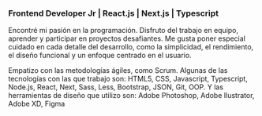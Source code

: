 ### Frontend Developer Jr | React.js | Next.js | Typescript

Encontré mi pasión en la programación. Disfruto del trabajo en equipo, aprender y participar en proyectos desafiantes. Me gusta poner especial cuidado en cada detalle del desarrollo, como la simplicidad, el rendimiento, el diseño funcional y un enfoque centrado en el usuario.

Empatizo con las metodologías ágiles, como Scrum. Algunas de las tecnologías con las que trabajo son: HTML5, CSS, Javascript, Typescript, Node.js, React, Next, Sass, Less, Bootstrap, JSON, Git, OOP. Y las herramientas de diseño que utilizo son: Adobe Photoshop, Adobe Ilustrator, Adobe XD, Figma
<!--
Disfruto del trabajo en equipo, aprender y participar en proyectos desafiantes. Me gusta poner especial cuidado en cada detalle del desarrollo, como la simplicidad, el rendimiento, el diseño funcional y un enfoque centrado en el usuario.

Algunas de las tecnologías con las que trabajo: HTML5, CSS, Javascript, Typescript, React, Next, Sass, Less, Bootstrap, JSON, Git, OOP, Node.js y Bash.

Otras herramientas que tengo experiencia utilizando: Adobe Photoshop, Adobe Ilustrator, Adobe XD, Figma
-->

<!--
### Hi there 👋

**marcosbort/marcosbort** is a ✨ _special_ ✨ repository because its `README.md` (this file) appears on your GitHub profile.

Here are some ideas to get you started:

- 🔭 I’m currently working on ...
- 🌱 I’m currently learning ...
- 👯 I’m looking to collaborate on ...
- 🤔 I’m looking for help with ...
- 💬 Ask me about ...
- 📫 How to reach me: ...
- 😄 Pronouns: ...
- ⚡ Fun fact: ...
-->
